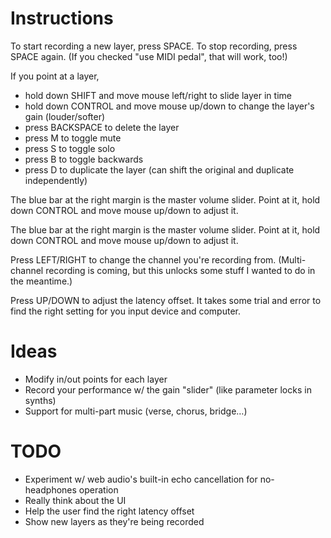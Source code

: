 # Instructions

To start recording a new layer, press SPACE.
To stop recording, press SPACE again.
(If you checked "use MIDI pedal", that will work, too!)

If you point at a layer,

- hold down SHIFT and move mouse left/right to slide layer in time
- hold down CONTROL and move mouse up/down to change the layer's gain (louder/softer)
- press BACKSPACE to delete the layer
- press M to toggle mute
- press S to toggle solo
- press B to toggle backwards
- press D to duplicate the layer (can shift the original and duplicate independently)

The blue bar at the right margin is the master volume slider.
Point at it, hold down CONTROL and move mouse up/down to adjust it.

The blue bar at the right margin is the master volume slider.
Point at it, hold down CONTROL and move mouse up/down to adjust it.

Press LEFT/RIGHT to change the channel you're recording from.
(Multi-channel recording is coming, but this unlocks some stuff I wanted to do in the meantime.)

Press UP/DOWN to adjust the latency offset.
It takes some trial and error to find the right setting for you input device and computer.

# Ideas

- Modify in/out points for each layer
- Record your performance w/ the gain "slider" (like parameter locks in synths)
- Support for multi-part music (verse, chorus, bridge…)

# TODO

- Experiment w/ web audio's built-in echo cancellation for no-headphones operation
- Really think about the UI
- Help the user find the right latency offset
- Show new layers as they're being recorded
